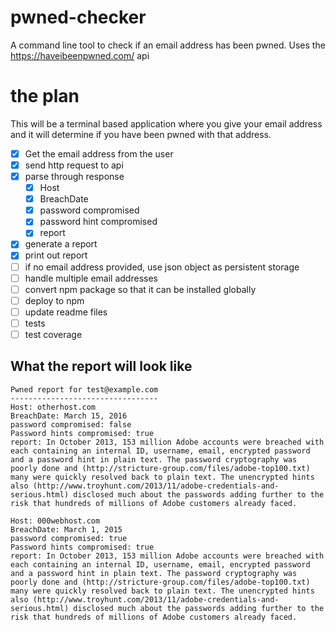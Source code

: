 # pwned-checker

A command line tool to check if an email address has been pwned. Uses the <https://haveibeenpwned.com/> api

# the plan

This will be a terminal based application where you give your email address and it will determine if you have been pwned with that address.

*   [x] Get the email address from the user
*   [x] send http request to api
*   [x] parse through response
    *   [x] Host
    *   [x] BreachDate
    *   [x] password compromised
    *   [x] password hint compromised
    *   [x] report
*   [x] generate a report
*   [x] print out report
*   [ ] if no email address provided, use json object as persistent storage
*   [ ] handle multiple email addresses
*   [ ] convert npm package so that it can be installed globally
*   [ ] deploy to npm
*   [ ] update readme files
*   [ ] tests
*   [ ] test coverage

## What the report will look like

```
Pwned report for test@example.com
---------------------------------
Host: otherhost.com
BreachDate: March 15, 2016
password compromised: false
Password hints compromised: true
report: In October 2013, 153 million Adobe accounts were breached with each containing an internal ID, username, email, encrypted password and a password hint in plain text. The password cryptography was poorly done and (http://stricture-group.com/files/adobe-top100.txt) many were quickly resolved back to plain text. The unencrypted hints also (http://www.troyhunt.com/2013/11/adobe-credentials-and-serious.html) disclosed much about the passwords adding further to the risk that hundreds of millions of Adobe customers already faced.

Host: 000webhost.com
BreachDate: March 1, 2015
password compromised: true
Password hints compromised: true
report: In October 2013, 153 million Adobe accounts were breached with each containing an internal ID, username, email, encrypted password and a password hint in plain text. The password cryptography was poorly done and (http://stricture-group.com/files/adobe-top100.txt) many were quickly resolved back to plain text. The unencrypted hints also (http://www.troyhunt.com/2013/11/adobe-credentials-and-serious.html) disclosed much about the passwords adding further to the risk that hundreds of millions of Adobe customers already faced.
```
